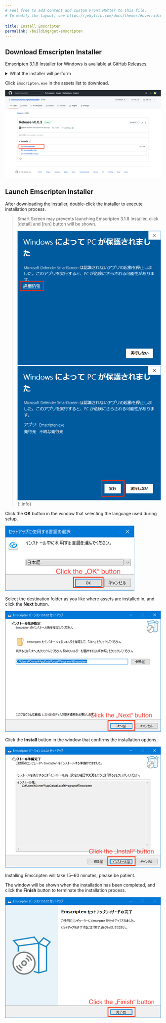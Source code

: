 ```yaml
---
# Feel free to add content and custom Front Matter to this file.
# To modify the layout, see https://jekyllrb.com/docs/themes/#overriding-theme-defaults

title: Install Emscripten
permalink: /building/get-emscripten
---
```


## Download Emscripten Installer

Emscripten 3.1.8 Installer for Windows is available at [GitHub Releases](https://github.com/nokotan/EmscriptenInstaller/releases/latest).

<details markdown="block"><summary>What the installer will perform</summary>

This Installer will download following tools in your develop environment.

- Emscripten 3.1.8
- Clang Compiler Front End
- Node
- Python

</details>

Click `Emscripten.exe` in the assets list to download.

![EmscriptenInstallerInGitHub](/assets/img/building/install-emscripten/emscripten-installer-github.png)

## Launch Emscripten Installer

After downloading the installer, double-click the installer to execute installation process.

> Smart Screen may prevents launching Emscripten 3.1.8 Installer, click \[detail\] and \[run\] button will be shown.
>
> ![SmartScreen1](/assets/img/building/setup-visualstudio/smart-screen-guard-1.png)
> ![SmartScreen2](/assets/img/building/install-emscripten/smart-screen-guard-again.png)
{:.info}

Click the **OK** button in the window that selecting the language used during setup.

![OpenSiv3DforWebInstaller0_en.png](/assets/img/building/setup-visualstudio/OpenSiv3DforWebInstaller0_en.png)

Select the destination folder as you like where assets are installed in, and click the **Next** button.

![OpenSiv3DforWebInstaller1_en.png](/assets/img/building/install-emscripten/emscripten-installer-1-en.png)

Click the **Install** button in the window that confirms the installation options.

![OpenSiv3DforWebInstaller2_en.png](/assets/img/building/install-emscripten/emscripten-installer-2-en.png)

Installing Emscripten will take 15~60 minutes, please be patient.

The window will be shown when the installation has been completed, and click the **Finish** button to terminate the installation process.

![OpenSiv3DforWebInstaller4_en.png](/assets/img/building/install-emscripten/emscripten-installer-3-en.png)
